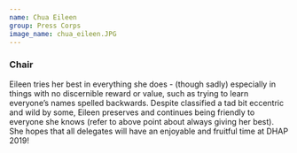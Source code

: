 ```yaml
---
name: Chua Eileen
group: Press Corps
image_name: chua_eileen.JPG
---
```


### Chair

Eileen tries her best in everything she does - (though sadly) especially in things with no discernible reward or value, such as trying to learn everyone’s names spelled backwards. Despite classified a tad bit eccentric and wild by some, Eileen preserves and continues being friendly to everyone she knows (refer to above point about always giving her best). She hopes that all delegates will have an enjoyable and fruitful time at DHAP 2019! 